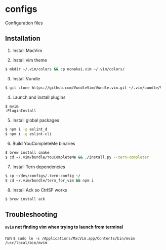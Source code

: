 # configs
Configuration files

## Installation

1. Install MacVim

2. Install vim theme
```bash
$ mkdir ~/.vim/colors && cp monokai.vim ~/.vim/colors/
```

3. Install Vundle
```bash
$ git clone https://github.com/VundleVim/Vundle.vim.git ~/.vim/bundle/Vundle.vim
```

4. Launch and install plugins
```bash
$ mvim
:PluginInstall
```

5. Install global packages
```bash
$ npm i -g eslint_d
$ npm i -g eslint-cli
```

6. Build YouCompleteMe binaries
```bash
$ brew install cmake
$ cd ~/.vim/bundle/YouCompleteMe && ./install.py --tern-completer
```

7. Install Tern dependencies
```bash
$ cp ~/dev/configs/.tern-config ~/
$ cd ~/.vim/bundle/tern_for_vim && npm i
```

8. Install Ack so CtrlSF works
```bash
$ brew install ack
```

## Troubleshooting

#### `mvim` not finding vim when trying to launch from terminal

run `$ sudo ln -s /Applications/MacVim.app/Contents/bin/mvim /usr/local/bin/mvim`
